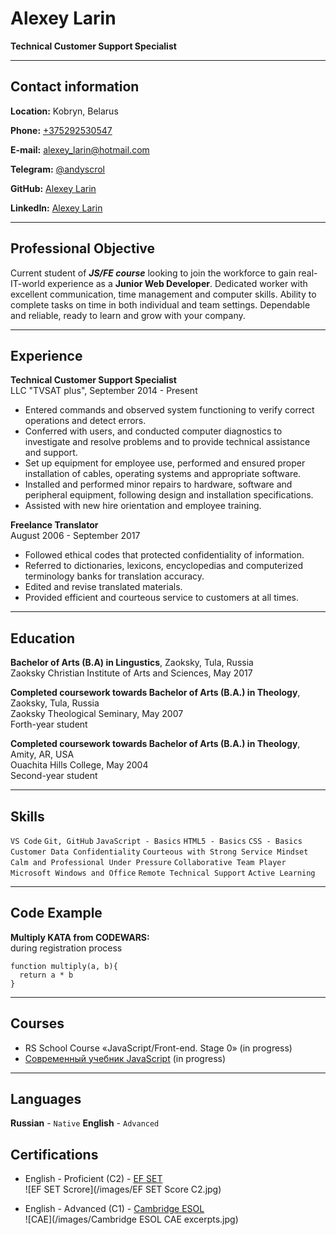 # Alexey Larin

**Technical Customer Support Specialist**
***

## Contact information

**Location:** Kobryn, Belarus

**Phone:** [+375292530547](tel:+375292530547)

**E-mail:** [alexey_larin@hotmail.com](mailto:alexey_larin@hotmail.com)

**Telegram:** [@andyscrol](https://t.me/andyscrol)

**GitHub:** [Alexey Larin](https://github.com/andyscrol)

**LinkedIn:** [Alexey Larin](https://www.linkedin.com/in/alexey-larin-a0945033/)

***

## Professional Objective

Current student of ***JS/FE course*** looking to join the workforce to gain real-IT-world experience as a **Junior Web Developer**. Dedicated worker with excellent communication, time management and computer skills. Ability to complete tasks on time in both individual and team settings. Dependable and reliable, ready to learn and grow with your company.

***

## Experience

**Technical Customer Support Specialist**\
LLC "TVSAT plus", September 2014 - Present

* Entered commands and observed system functioning to verify correct operations and detect errors.
* Conferred with users, and conducted computer diagnostics to investigate and resolve problems and to provide technical assistance and support.
* Set up equipment for employee use, performed and ensured proper installation of cables, operating systems and appropriate software.
* Installed and performed minor repairs to hardware, software and peripheral equipment, following design and installation specifications.
* Assisted with new hire orientation and employee training.

**Freelance Translator**\
August 2006 - September 2017

* Followed ethical codes that protected confidentiality of information.
* Referred to dictionaries, lexicons, encyclopedias and computerized terminology banks for translation accuracy.
* Edited and revise translated materials.
* Provided efficient and courteous service to customers at all times.

***

## Education

**Bachelor of Arts (B.A) in Lingustics**, Zaoksky, Tula, Russia\
Zaoksky Christian Institute of Arts and Sciences, May 2017

**Completed coursework towards Bachelor of Arts (B.A.) in Theology**, Zaoksky, Tula, Russia\
Zaoksky Theological Seminary, May 2007\
Forth-year student

**Completed coursework towards Bachelor of Arts (B.A.) in Theology**, Amity, AR, USA\
Ouachita Hills College, May 2004\
Second-year student

***
## Skills

`VS Code` `Git, GitHub` `JavaScript - Basics` `HTML5 - Basics` `CSS - Basics` `Customer Data Confidentiality` `Courteous with Strong Service Mindset` `Calm and Professional Under Pressure` `Collaborative Team Player` `Microsoft Windows and Office` `Remote Technical Support` `Active Learning`

***
## Code Example

**Multiply KATA from CODEWARS:**\
during registration process

```
function multiply(a, b){
  return a * b
}
```

***
## Courses

* RS School Course «JavaScript/Front-end. Stage 0» (in progress)
* [Современный учебник JavaScript](https://learn.javascript.ru) (in progress)

***
## Languages

**Russian** - `Native`              **English** - `Advanced`

## Certifications

* English - Proficient (C2) - [EF SET](https://www.efset.org/ef-set-50)\
![EF SET Scrore](/images/EF SET Score C2.jpg)

* English - Advanced (C1) - [Cambridge ESOL](https://www.cambridgeenglish.org/exams-and-tests/advanced/)\
![CAE](/images/Cambridge ESOL CAE excerpts.jpg)